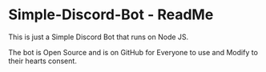 # Simple-Discord-Bot - ReadMe
This is just a Simple Discord Bot that runs on Node JS. 

The bot is Open Source and is on GitHub for Everyone to use and Modify to their hearts consent.
